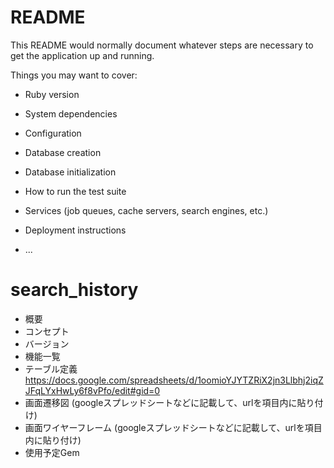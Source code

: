 # README

This README would normally document whatever steps are necessary to get the
application up and running.

Things you may want to cover:

* Ruby version

* System dependencies

* Configuration

* Database creation

* Database initialization

* How to run the test suite

* Services (job queues, cache servers, search engines, etc.)

* Deployment instructions

* ...
# search_history

- 概要
- コンセプト
- バージョン
- 機能一覧
- テーブル定義
   https://docs.google.com/spreadsheets/d/1oomioYJYTZRiX2jn3Llbhj2iqZJFqLYxHwLy6f8vPfo/edit#gid=0
- 画面遷移図
  (googleスプレッドシートなどに記載して、urlを項目内に貼り付け)
- 画面ワイヤーフレーム
   (googleスプレッドシートなどに記載して、urlを項目内に貼り付け)
- 使用予定Gem
